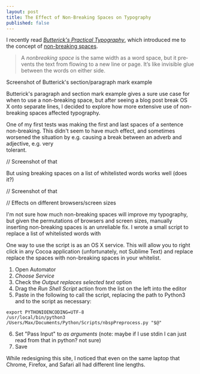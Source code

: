 ```yaml
---
layout: post
title: The Effect of Non-Breaking Spaces on Typography
published: false
---
```


I recently read [*Butterick's Practical Typography*](http://practicaltypography.com/), which introduced  me to the concept of [non-breaking spaces](http://practicaltypography.com/nonbreaking-spaces.html).  

>A *non­break­ing space* is the same width as a word space, but it pre­vents the text from flowing to a new line or page. It’s like in­vis­i­ble glue be­tween the words on ei­ther side.

Screenshot of Butterick's section/paragraph mark example

Butterick's paragraph and section mark example gives a sure use case for when to use a non-breaking space, but after seeing a blog post break OS<br>X onto separate lines, I decided to explore how more extensive use of non-breaking spaces affected typography.

One of my first tests was making the first and last spaces of a sentence non-breaking. This didn't seem to have much effect, and sometimes worsened the situation by e.g. causing a break between an adverb and adjective, e.g. very<br> tolerant.

// Screenshot of that

But using breaking spaces on a list of whitelisted words works well (does it?)

// Screenshot of that

// Effects on different browsers/screen sizes

I'm not sure how much non-breaking spaces will improve my typography, but given the permutations of browsers and screen sizes, manually inserting non-breaking spaces is an unreliable fix. I wrote a small script to replace a list of whitelisted words with

One way to use the script is as an OS X service. This will allow you to right click in any Cocoa application (unfortunately, not Sublime Text) and replace replace the spaces with non-breaking spaces in your whitelist.

1. Open Automator
2. *Choose Service*
3. Check the *Output replaces selected text* option
4. Drag the *Run Shell Script* action from the list on the left into the editor
5. Paste in the following to call the script, replacing the path to Python3 and to the script as necessary:

  ```
  export PYTHONIOENCODING=UTF-8
/usr/local/bin/python3 /Users/Max/Documents/Python/Scripts/nbspPreprocess.py "$@"
  ```

6. Set "Pass Input" to *as arguments* (note: maybe if I use stdin I can just read from that in python? not sure)
7. Save

While redesigning this site, I noticed that even on the same laptop that Chrome, Firefox, and Safari all had different line lengths. 

